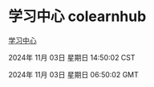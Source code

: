 # 学习中心 colearnhub
[学习中心](http://219.139.197.74:56308/colearnhub/)

2024年 11月 03日 星期日 14:50:02 CST

2024年 11月 03日 星期日 06:50:02 GMT
